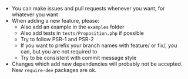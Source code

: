 * You can make issues and pull requests whenever you want, for whatever you want
* When adding a new feature, please:
  * Also add an example in the `examples` folder
  * Also add tests in `tests/Proposition.php` if possible
  * Try to follow PSR-1 and PSR-2
  * If you want to prefix your branch names with feature/ or fix/, you can, but you are not required to
  * Try to be consistent with commit message style
* Changes which add new dependencies will probably not be accepted. New `require-dev` packages are ok.

